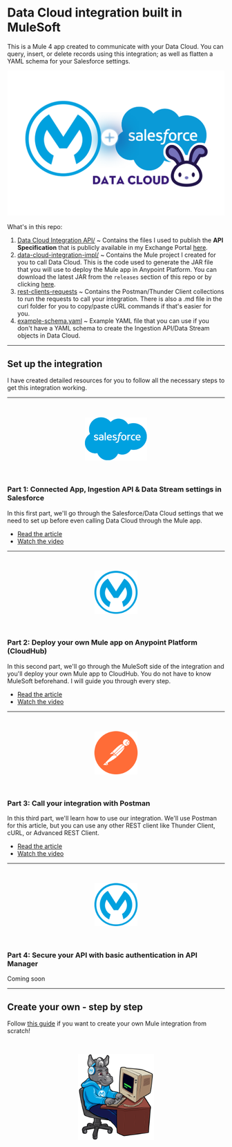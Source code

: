 # Data Cloud integration built in MuleSoft

This is a Mule 4 app created to communicate with your Data Cloud. You can query, insert, or delete records using this integration; as well as flatten a YAML schema for your Salesforce settings.

![](/images/cover-ms-sf-dc.png)

What's in this repo:
1. [Data Cloud Integration API/](/Data%20Cloud%20Integration%20API/) ~ Contains the files I used to publish the **API Specification** that is publicly available in my Exchange Portal [here](https://anypoint.mulesoft.com/exchange/portals/mulesoft-36559/b903eebf-16e9-46c5-8992-bffd66c2306c/data-cloud-integration-api/).
2. [data-cloud-integration-impl/](/data-cloud-integration-impl/) ~ Contains the Mule project I created for you to call Data Cloud. This is the code used to generate the JAR file that you will use to deploy the Mule app in Anypoint Platform. You can download the latest JAR from the `releases` section of this repo or by clicking [here](https://github.com/alexandramartinez/datacloud-mulesoft-integration/releases/download/1.0.0/data-cloud-integration-impl-1.0.0-mule-application.jar).
3. [rest-clients-requests](/rest-clients-requests/) ~ Contains the Postman/Thunder Client collections to run the requests to call your integration. There is also a .md file in the curl folder for you to copy/paste cURL commands if that's easier for you.
4. [example-schema.yaml](/example-schema.yaml) ~ Example YAML file that you can use if you don't have a YAML schema to create the Ingestion API/Data Stream objects in Data Cloud.

---

## Set up the integration

I have created detailed resources for you to follow all the necessary steps to get this integration working.

---

</br>
<p align="center"><img height="100" src="/images/salesforce.png"></p>
</br>

### Part 1: Connected App, Ingestion API & Data Stream settings in Salesforce

In this first part, we'll go through the Salesforce/Data Cloud settings that we need to set up before even calling Data Cloud through the Mule app.

- [Read the article](https://www.prostdev.com/post/part-1-data-cloud-mulesoft-integration)
- [Watch the video](https://youtu.be/WVkf2ni-S6s)

---

</br>
<p align="center"><img height="100" src="/images/mulesoft.png"></p>
</br>

### Part 2: Deploy your own Mule app on Anypoint Platform (CloudHub)

In this second part, we'll go through the MuleSoft side of the integration and you'll deploy your own Mule app to CloudHub. You do not have to know MuleSoft beforehand. I will guide you through every step.

- [Read the article](https://www.prostdev.com/post/part-2-data-cloud-mulesoft-integration)
- [Watch the video](https://youtu.be/A48011haXRw)

---

</br>
<p align="center"><img height="100" src="/images/postman.svg"></p>
</br>

### Part 3: Call your integration with Postman

In this third part, we'll learn how to use our integration. We'll use Postman for this article, but you can use any other REST client like Thunder Client, cURL, or Advanced REST Client.

- [Read the article](https://www.prostdev.com/post/part-3-data-cloud-mulesoft-integration)
- [Watch the video](https://youtu.be/CNAnWwUxycg)

---

</br>
<p align="center"><img height="100" src="/images/mulesoft.png"></p>
</br>

### Part 4: Secure your API with basic authentication in API Manager

Coming soon

---

## Create your own - step by step

Follow [this guide](/step-by-step.md) if you want to create your own Mule integration from scratch!

</br>
<p align="center"><img height="200" src="/images/max-terminal.gif"></p>
</br>